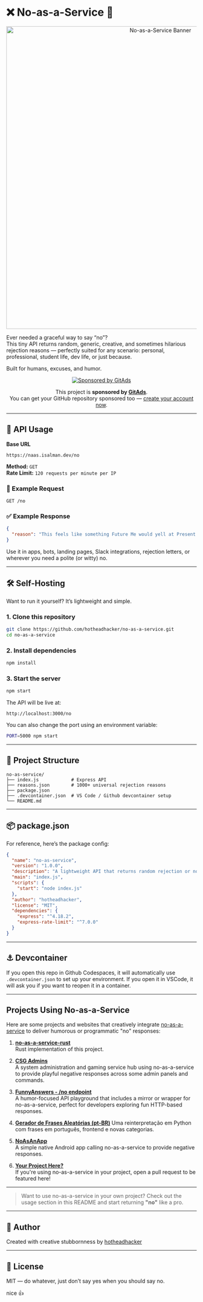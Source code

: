 # ❌ No-as-a-Service 🍴

<p align="center">
  <img src="https://raw.githubusercontent.com/hotheadhacker/no-as-a-service/main/assets/imgs/naas-with-no-logo-bunny.png" width="800" alt="No-as-a-Service Banner" width="70%"/>
</p>


Ever needed a graceful way to say “no”?  
This tiny API returns random, generic, creative, and sometimes hilarious rejection reasons — perfectly suited for any scenario: personal, professional, student life, dev life, or just because.

Built for humans, excuses, and humor.

<!-- GitAds Sponsorship Badge -->
<p align="center">
  <a href="https://docs.gitads.dev/">
    <img src="https://gitads.dev/assets/images/sponsor/camos/camo-3.png" alt="Sponsored by GitAds" />
  </a>
</p>

<p align="center">
  This project is <strong>sponsored by <a href="https://docs.gitads.dev/docs/getting-started/publishers">GitAds</a></strong>.<br>
  You can get your GitHub repository sponsored too — <a href="https://docs.gitads.dev/docs/getting-started/publishers">create your account now</a>.
</p>

---

## 🚀 API Usage

**Base URL**
```
https://naas.isalman.dev/no
```

**Method:** `GET`  
**Rate Limit:** `120 requests per minute per IP`

### 🔄 Example Request
```http
GET /no
```

### ✅ Example Response
```json
{
  "reason": "This feels like something Future Me would yell at Present Me for agreeing to."
}
```

Use it in apps, bots, landing pages, Slack integrations, rejection letters, or wherever you need a polite (or witty) no.

---

## 🛠️ Self-Hosting

Want to run it yourself? It’s lightweight and simple.

### 1. Clone this repository
```bash
git clone https://github.com/hotheadhacker/no-as-a-service.git
cd no-as-a-service
```

### 2. Install dependencies
```bash
npm install
```

### 3. Start the server
```bash
npm start
```

The API will be live at:
```
http://localhost:3000/no
```

You can also change the port using an environment variable:
```bash
PORT=5000 npm start
```

---

## 📁 Project Structure

```
no-as-service/
├── index.js            # Express API
├── reasons.json        # 1000+ universal rejection reasons
├── package.json
├── .devcontainer.json  # VS Code / Github devcontainer setup
└── README.md
```

---

## 📦 package.json

For reference, here’s the package config:

```json
{
  "name": "no-as-service",
  "version": "1.0.0",
  "description": "A lightweight API that returns random rejection or no reasons.",
  "main": "index.js",
  "scripts": {
    "start": "node index.js"
  },
  "author": "hotheadhacker",
  "license": "MIT",
  "dependencies": {
    "express": "^4.18.2",
    "express-rate-limit": "^7.0.0"
  }
}
```

---

## ⚓ Devcontainer

If you open this repo in Github Codespaces, it will automatically use `.devcontainer.json` to set up your environment.  If you open it in VSCode, it will ask you if you want to reopen it in a container.

---
## Projects Using No-as-a-Service

Here are some projects and websites that creatively integrate [no-as-a-service](https://naas.isalman.dev/no) to deliver humorous or programmatic "no" responses:

1. **[no-as-a-service-rust](https://github.com/ZAZPRO/no-as-a-service-rust)**  
   Rust implementation of this project.

2. **[CSG Admins](https://csg-admins.de)**  
   A system administration and gaming service hub using no-as-a-service to provide playful negative responses across some admin panels and commands.

3. **[FunnyAnswers - /no endpoint](https://www.funnyanswers.lol/no)**  
   A humor-focused API playground that includes a mirror or wrapper for no-as-a-service, perfect for developers exploring fun HTTP-based responses.

4. **[Gerador de Frases Aleatórias (pt-BR)](https://github.com/timeuz/frases-aleatorias)**
   Uma reinterpretação em Python com frases em português, frontend e novas categorias.

5. **[NoAsAnApp](https://github.com/omar-jarid/NoAsAnApp)**  
   A simple native Android app calling no-as-a-service to provide negative responses.

6. **[Your Project Here?](https://github.com/YOUR_REPO)**  
   If you're using no-as-a-service in your project, open a pull request to be featured here!

---

> Want to use no-as-a-service in your own project? Check out the usage section in this README and start returning **"no"** like a pro.
---

## 👤 Author

Created with creative stubbornness by [hotheadhacker](https://github.com/hotheadhacker)

---

## 📄 License

MIT — do whatever, just don’t say yes when you should say no.

nice 👍 
